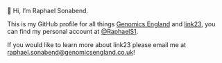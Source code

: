 👋 Hi, I’m Raphael Sonabend.

This is my GitHub profile for all things [Genomics England](https://www.genomicsengland.co.uk/) and [link23](https://www.link23.world/), you can find my personal account at [@RaphaelS1](https://github.com/RaphaelS1/).

If you would like to learn more about link23 please email me at [raphael.sonabend@genomicsengland.co.uk](raphael.sonabend@genomicsengland.co.uk)!

<!---
RaphaelGEL/RaphaelGEL is a ✨ special ✨ repository because its `README.md` (this file) appears on your GitHub profile.
You can click the Preview link to take a look at your changes.
--->
